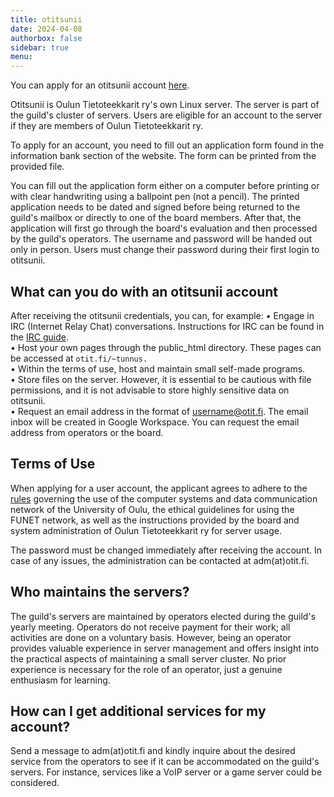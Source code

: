 ```yaml
---
title: otitsunii
date: 2024-04-08
authorbox: false
sidebar: true
menu:
---
```


You can apply for an otitsunii account [here](https://www.otit.fi/tietopankki/otitsunii-tunnushakemus/otitsunii_user_id_application.pdf).

Otitsunii is Oulun Tietoteekkarit ry's own Linux server. The server is part of the guild's cluster of servers. Users are eligible for an account to the server if they are members of Oulun Tietoteekkarit ry.

To apply for an account, you need to fill out an application form found in the information bank section of the website. The form can be printed from the provided file.

You can fill out the application form either on a computer before printing or with clear handwriting using a ballpoint pen (not a pencil). The printed application needs to be dated and signed before being returned to the guild's mailbox or directly to one of the board members. After that, the application will first go through the board's evaluation and then processed by the guild's operators. The username and password will be handed out only in person. Users must change their password during their first login to otitsunii.

## What can you do with an otitsunii account

After receiving the otitsunii credentials, you can, for example:
    • Engage in IRC (Internet Relay Chat) conversations. Instructions for IRC can be found in the [IRC guide](https://www.otit.fi/tietopankki/irc-opas/).  
        • Host your own pages through the public_html directory. These pages can be accessed at `otit.fi/~tunnus.`  
    • Within the terms of use, host and maintain small self-made programs.  
    • Store files on the server. However, it is essential to be cautious with file permissions, and it is not advisable to store highly sensitive data on otitsunii.  
    • Request an email address in the format of username@otit.fi. The email inbox will be created in Google Workspace. You can request the email address from operators or the board.  

## Terms of Use

When applying for a user account, the applicant agrees to adhere to the [rules](https://www.oulu.fi/th/node/30542) governing the use of the computer systems and data communication network of the University of Oulu, the ethical guidelines for using the FUNET network, as well as the instructions provided by the board and system administration of Oulun Tietoteekkarit ry for server usage.

The password must be changed immediately after receiving the account. In case of any issues, the administration can be contacted at adm(at)otit.fi.

## Who maintains the servers?

The guild's servers are maintained by operators elected during the guild's yearly meeting. Operators do not receive payment for their work; all activities are done on a voluntary basis. However, being an operator provides valuable experience in server management and offers insight into the practical aspects of maintaining a small server cluster. No prior experience is necessary for the role of an operator, just a genuine enthusiasm for learning.

## How can I get additional services for my account?

Send a message to adm(at)otit.fi and kindly inquire about the desired service from the operators to see if it can be accommodated on the guild's servers. For instance, services like a VoIP server or a game server could be considered.

